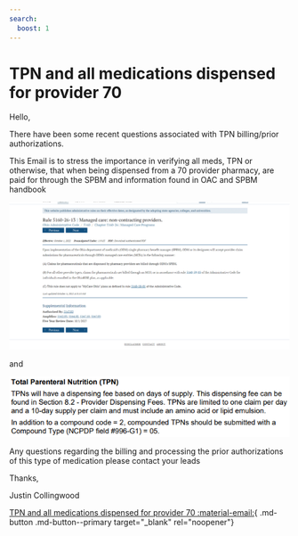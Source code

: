 ```yaml
---
search:
  boost: 1
---
```


# TPN and all medications dispensed for provider 70

Hello, 

There have been some recent questions associated with TPN billing/prior authorizations.

This Email is to stress the importance in verifying all meds, TPN or otherwise, that when being dispensed from a 70 provider pharmacy, are paid for through the SPBM and information found in OAC and SPBM handbook

![Alt text](tpn_1.png)

and

![Alt text](tpn_2.png)

Any questions regarding the billing and processing the prior authorizations of this type of medication please contact your leads

Thanks,
 
Justin Collingwood

[TPN and all medications dispensed for provider 70 :material-email:](<TPN and all medications dispensed for provider 70.htm>){ .md-button .md-button--primary target="_blank" rel="noopener"}

